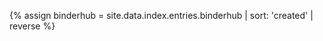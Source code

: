 <html>
<body>

{% assign binderhub = site.data.index.entries.binderhub | sort: 'created' | reverse %}



</body>
</html>
